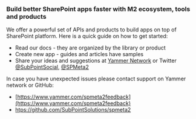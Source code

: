 ### Build better SharePoint apps faster with M2 ecosystem, tools and products

We offer a powerful set of APIs and products to build apps on top of SharePoint platform. Here is a quick guide on how to get started:

* Read our docs - they are organized by the library or product
* Create new app - guides and articles have samples
* Share your ideas and suggestions at [Yammer Network](https://www.yammer.com/spmeta2feedback) or Twitter [@SubPointSocial](https://twitter.com/subpointsocial), [@SPMeta2](https://twitter.com/spmeta2)

In case you have unexpected issues please contact support on Yammer network or GitHub:

* [https://www.yammer.com/spmeta2feedback](https://www.yammer.com/spmeta2feedback)
* [htps://github.com/SubPointSolutions/spmeta2](https://github.com/SubPointSolutions/spmeta2)